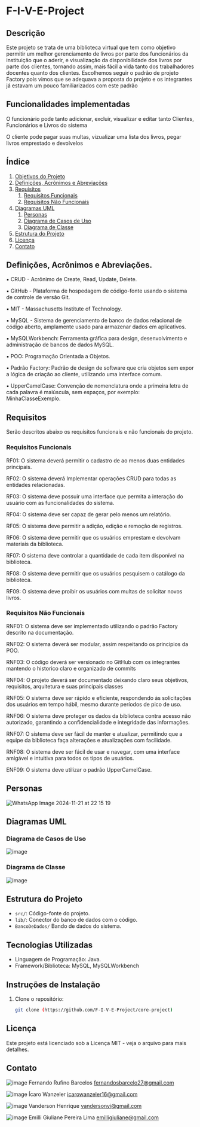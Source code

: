 # F-I-V-E-Project

## Descrição

Este projeto se trata de uma biblioteca virtual que tem como objetivo permitir um melhor gerenciamento de livros por parte dos funcionários da instituição que o aderir, e visualização da disponibilidade dos livros por parte dos clientes, tornando assim, mais fácil a vida tanto dos trabalhadores docentes quanto dos clientes.
Escolhemos seguir o padrão de projeto Factory pois vimos que se adequava a proposta do projeto e os integrantes já estavam um pouco familiarizados com este padrão

## Funcionalidades implementadas

O funcionário pode tanto adicionar, excluir, visualizar e editar tanto Clientes, Funcionários e Livros do sistema

O cliente pode pagar suas multas, vizualizar uma lista dos livros, pegar livros emprestado e devolvelos

## Índice

1. [Objetivos do Projeto](#objetivo)
2. [Definições, Acrônimos e Abreviações](#definições-acrônimos-e-abreviações)
3. [Requisitos](#requisitos)
   1. [Requisitos Funcionais](#requisitos-funcionais)
   2. [Requisitos Não Funcionais](#requisitos-não-funcionais)
4. [Diagramas UML](#diagramas-uml)
   1. [Personas](#personas)
   2. [Diagrama de Casos de Uso](#diagrama-de-casos-de-uso)
   3. [Diagrama de Classe](#diagrama-de-classe)
5. [Estrutura do Projeto](#estrutura-do-projeto)
6. [Licença](#licença)
7. [Contato](#contato)

## Definições, Acrônimos e Abreviações.
▪ CRUD - Acrônimo de Create, Read, Update, Delete.

▪ GitHub - Plataforma de hospedagem de código-fonte usando o sistema de controle de versão Git.

▪ MIT - Massachusetts Institute of Technology.

▪ MySQL - Sistema de gerenciamento de banco de dados relacional de código aberto, amplamente usado para armazenar dados em aplicativos.

▪ MySQLWorkbench: Ferramenta gráfica para design, desenvolvimento e administração de bancos de dados MySQL.

▪ POO: Programação Orientada a Objetos.

▪ Padrão Factory: Padrão de design de software que cria objetos sem expor a lógica de criação ao cliente, utilizando uma interface comum.

▪ UpperCamelCase: Convenção de nomenclatura onde a primeira letra de cada palavra é maiúscula, sem espaços, por exemplo: MinhaClasseExemplo.

## Requisitos
Serão descritos abaixo os requisitos funcionais e não funcionais do projeto.

   ### Requisitos Funcionais
   RF01: O sistema deverá permitir o cadastro de ao menos duas entidades principais.
   
   RF02: O sistema deverá Implementar operações CRUD para todas as entidades relacionadas.
   
   RF03: O sistema deve possuir uma interface que permita a interação do usuário com as funcionalidades do sistema.
   
   RF04: O sistema deve ser capaz de gerar pelo menos um relatório.
   
   RF05: O sistema deve permitir a adição, edição e remoção de registros.
   
   RF06: O sistema deve permitir que os usuários emprestam e devolvam materiais da biblioteca.
   
   RF07: O sistema deve controlar a quantidade de cada item disponível na biblioteca.
   
   RF08: O sistema deve permitir que os usuários pesquisem o catálogo da biblioteca.
   
   RF09: O sistema deve proibir os usuários com multas de solicitar novos livros.

   ### Requisitos Não Funcionais
   RNF01: O sistema deve ser implementado utilizando o padrão Factory descrito na documentação.
   
   RNF02: O sistema deverá ser modular, assim respeitando os principios da POO.
   
   RNF03: O código deverá ser versionado no GitHub com os integrantes mantendo o historico claro e organizado de commits
   
   RNF04: O projeto deverá ser documentado deixando claro seus objetivos, requisitos, arquitetura e suas principais classes
   
   RNF05: O sistema deve ser rápido e eficiente, respondendo às solicitações dos usuários em tempo hábil, mesmo durante períodos de pico de uso.
   
   RNF06: O sistema deve proteger os dados da biblioteca contra acesso não autorizado, garantindo a confidencialidade e integridade das informações.
   
   RNF07: O sistema deve ser fácil de manter e atualizar, permitindo que a equipe da biblioteca faça alterações e atualizações com facilidade.
   
   RNF08: O sistema deve ser fácil de usar e navegar, com uma interface amigável e intuitiva para todos os tipos de usuários.
   
   ENF09: O sistema deve utilizar o padrão UpperCamelCase.

## Personas
   ![WhatsApp Image 2024-11-21 at 22 15 19](https://github.com/user-attachments/assets/24768738-9b51-4508-a9d9-ba5a791a464b)


## Diagramas UML
   
   ### Diagrama de Casos de Uso
    
   ![image](https://github.com/user-attachments/assets/f79af6b9-a65e-4189-b4ba-a9b57e7ad9b3)


   ### Diagrama de Classe

   ![image](https://github.com/user-attachments/assets/85c6f93e-e98e-4743-ab29-e24e82323d55)


## Estrutura do Projeto 
- `src/`: Código-fonte do projeto.
- `lib/`: Conector do banco de dados com o código.
- `BancoDeDados/` Bando de dados do sistema.

## Tecnologias Utilizadas
- Linguagem de Programação: Java.
- Framework/Biblioteca: MySQL, MySQLWorkbench

## Instruções de Instalação
1. Clone o repositório:
   ```sh
   git clone (https://github.com/F-I-V-E-Project/core-project)
## Licença
Este projeto está licenciado sob a Licença MIT - veja o arquivo <LICENSE> para mais detalhes.
## Contato
![image](https://github.com/user-attachments/assets/c6e1bce0-c7ee-4796-898d-8c9f04f52e00)
Fernando Rufino Barcelos
fernandosbarcelo27@gmail.com

![image](https://github.com/user-attachments/assets/f7f91ef3-07b8-4431-9868-354794418590)
Ícaro Wanzeler
icarowanzeler16@gmail.com

![image](https://github.com/user-attachments/assets/a5e07dce-9f63-48e9-b8ba-f4ad96ed486c)
Vanderson Henrique
vandersonyi@gmail.com

![image](https://github.com/user-attachments/assets/364c3812-45b2-4665-9a0a-b67324a6bf4e)
Emilli Giuliane Pereira Lima
emilligiuliane@gmail.com
